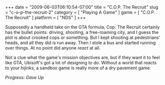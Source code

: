 +++
date = "2009-06-03T06:10:54-07:00"
title = "C.O.P. The Recruit"
slug = "c-o-p-the-recruit-2"
category = [ "Playing A Game" ]
game = [ "C.O.P. The Recruit" ]
platform = [ "NDS" ]
+++

Supposedly a handheld take on the GTA formula, Cop: The Recruit certainly has the bullet points: driving, shooting, a free-roaming city, and I guess the plot is about crooked cops or something.  But I kept shooting at pedestrians' heads, and all they did is run away.  Then I stole a bus and started running over things.  At no point did anyone <i>react</i> at all.

Not a clue what the game's mission objectives are, but if they want it to feel like GTA, Ubisoft's got a lot of designing to do.  Without a world that reacts to your hijinks, a sandbox game is really more of a dry pavement game.

<i>Progress: Gave Up</i>